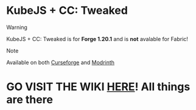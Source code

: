 # KubeJS + CC: Tweaked
> [!WARNING]
> KubeJS + CC: Tweaked is for **Forge 1.20.1** and is **not** avalable for Fabric!

> [!NOTE]
> Available on both [Curseforge](https://www.curseforge.com/minecraft/mc-mods/kubejs-cc) and [Modrinth](https://modrinth.com/mod/kubejs+cc-tweaked)

# GO VISIT THE WIKI [HERE](https://github.com/wolfieboy09/KubeJS-CC-1.20.1/wiki)! All things are there
